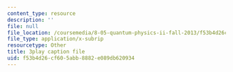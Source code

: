 ```yaml
---
content_type: resource
description: ''
file: null
file_location: /coursemedia/8-05-quantum-physics-ii-fall-2013/f53b4d26cf605abb8882e089db620934_NXgobnaBN7U.vtt
file_type: application/x-subrip
resourcetype: Other
title: 3play caption file
uid: f53b4d26-cf60-5abb-8882-e089db620934
---
```

